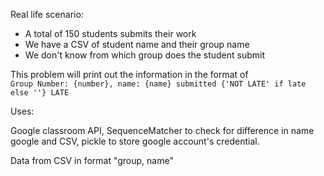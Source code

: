 Real life scenario:
   - A total of 150 students submits their work
   - We have a CSV of student name and their group name
   - We don't know from which group does the student submit


This problem will print out the information 
in the format of  
`Group Number: {number}, name: {name} submitted {'NOT LATE' if late else ''} LATE`

Uses:

Google classroom API, SequenceMatcher to check for difference in name google and CSV, pickle to store google account's credential.

Data from CSV in format "group, name"